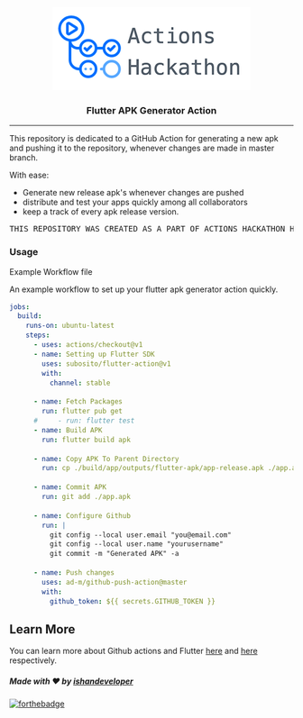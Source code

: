 <center>
<img src="./assets/hero.png"><br>
<h3> Flutter APK Generator Action</h3>
<hr>
</center>

This repository is dedicated to a GitHub Action for generating a new apk and pushing it to the repository, whenever changes are made in master branch.

With ease:

  - Generate new release apk's whenever changes are pushed
  - distribute and test your apps quickly among all collaborators
  - keep a track of every apk release version.

<pre>
THIS REPOSITORY WAS CREATED AS A PART OF ACTIONS HACKATHON HOSTED BY DEV.TO AND GITHUB,
</pre>


### Usage
Example Workflow file

An example workflow to set up your flutter apk generator action quickly.

```yaml
jobs:
  build:
    runs-on: ubuntu-latest
    steps:
      - uses: actions/checkout@v1
      - name: Setting up Flutter SDK
        uses: subosito/flutter-action@v1
        with:
          channel: stable

      - name: Fetch Packages
        run: flutter pub get
      #     - run: flutter test
      - name: Build APK
        run: flutter build apk

      - name: Copy APK To Parent Directory
        run: cp ./build/app/outputs/flutter-apk/app-release.apk ./app.apk

      - name: Commit APK
        run: git add ./app.apk

      - name: Configure Github
        run: |
          git config --local user.email "you@email.com"
          git config --local user.name "yourusername"
          git commit -m "Generated APK" -a

      - name: Push changes
        uses: ad-m/github-push-action@master
        with:
          github_token: ${{ secrets.GITHUB_TOKEN }}

```

## Learn More

You can learn more about Github actions and Flutter [here](https://docs.github.com/en/actions) and [here](https://flutter.dev/docs) respectively.

##### Made with ♥ by <a href="https://github.com/ishandeveloper">ishandeveloper</a>

[![forthebadge](https://forthebadge.com/images/badges/built-with-love.svg)](https://github.com/ishandeveloper)
